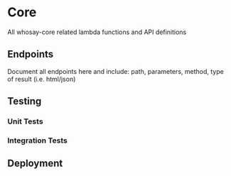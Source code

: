 # Core

All whosay-core related lambda functions and API definitions

## Endpoints

Document all endpoints here and include: path, parameters, method, type of result (i.e. html/json)

## Testing

### Unit Tests

### Integration Tests

## Deployment
